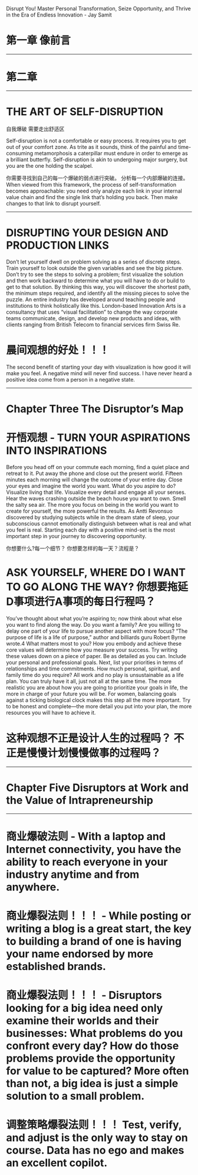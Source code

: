 
Disrupt You! Master Personal Transformation, Seize Opportunity, and Thrive in the Era of Endless Innovation - Jay Samit

# 第一章 像前言 

------------------------------------

# 第二章 

------------------------------------------------

# THE ART OF SELF-DISRUPTION
自我爆破 需要走出舒适区

Self-disruption is not a comfortable or easy process. It requires you to get out of your comfort zone. 
As trite as it sounds, think of the painful and time-consuming metamorphosis a caterpillar must endure in order to emerge as a brilliant
butterfly. Self-disruption is akin to undergoing major surgery, but you are the one holding the scalpel.

你需要寻找到自己的每一个爆破的弱点进行突破。 分析每一个内部爆破的连接。
When viewed from this framework, the process of self-transformation becomes approachable: you need only analyze each link in your internal value chain and find the single link that’s holding you back. Then make changes to that link to disrupt yourself.

--------------------------------------------
# DISRUPTING YOUR DESIGN AND PRODUCTION LINKS

Don’t let yourself dwell on problem solving as a series of discrete steps. Train yourself to look outside the given variables and see the big picture. Don’t try to see the steps to solving a problem; first visualize the solution and then work backward to determine what you will have to do or build to get to that solution. By thinking this way, you will discover the shortest path, the minimum steps required, and identify all the missing pieces to solve the puzzle. An entire industry has developed around teaching people and institutions to think holistically like this. London-based Innovation Arts is a consultancy that uses “visual facilitation” to change the way corporate teams communicate, design, and develop new products and ideas, with clients ranging from British Telecom to financial services firm Swiss Re.

# 晨间观想的好处！！！

The second benefit of starting your day with visualization is how good it will make you feel. A negative mind will never find success. I have never heard a positive idea come from a person in a negative state.

--------------------------------------

# Chapter Three The Disruptor’s Map

# 开悟观想 - TURN YOUR ASPIRATIONS INTO INSPIRATIONS
Before you head off on your commute each morning, find a quiet place and retreat to it. Put away the phone and close out the present world. Fifteen minutes each morning will change the outcome of your entire day. Close your eyes and imagine the world you want. What do you aspire to do? Visualize living that life. Visualize every detail and engage all your senses. Hear the waves crashing outside the beach house you want to own. Smell the salty sea air. The more you focus on being in the world you want to create for yourself, the more powerful the results. As Antti Revonsuo discovered by studying subjects while in the dream state of sleep, your subconscious cannot emotionally distinguish between what is real and what you feel is real. Starting each day with a positive mind-set is the most important step in your journey to discovering opportunity.

你想要什么?每一个细节？ 你想要怎样的每一天？流程是？ 

# ASK YOURSELF, WHERE DO I WANT TO GO ALONG THE WAY? 你想要拖延D事项进行A事项的每日行程吗？

 You’ve thought about what you’re aspiring to; now think about what else you want to find along the way. Do you want a family? Are you willing to delay one part of your life to pursue another aspect with more focus? “The purpose of life is a life of purpose,” author and billiards guru Robert Byrne wrote.4 What matters most to you? How you embody and achieve these core values will determine how you measure your success. Try writing these values down on a piece of paper. Be as detailed as you can. Include your personal and professional goals. Next, list your priorities in terms of relationships and time commitments. How much personal, spiritual, and family time do you require? All work and no play is unsustainable as a life plan. You can truly have it all, just not all at the same time. The more realistic you are about how you are going to prioritize your goals in life, the more in charge of your future you will be. For women, balancing goals against a ticking biological clock makes this step all the more important. Try to be honest and complete—the more detail you put into your plan, the more resources you will have to achieve it.


# 这种观想不正是设计人生的过程吗？ 不正是慢慢计划慢慢做事的过程吗？

------------------------------------------------------------

# Chapter Five Disruptors at Work and the Value of Intrapreneurship


------------------------------------------------



# 商业爆破法则 - With a laptop and Internet connectivity, you have the ability to reach everyone in your industry anytime and from anywhere.

# 商业爆裂法则！！！  - While posting or writing a blog is a great start, the key to building a brand of one is having your name endorsed by more established brands.

# 商业爆裂法则！！！ - Disruptors looking for a big idea need only examine their worlds and their businesses: What problems do you confront every day? How do those problems provide the opportunity for value to be captured? More often than not, a big idea is just a simple solution to a small problem.

# 调整策略爆裂法则！！！ Test, verify, and adjust is the only way to stay on course. Data has no ego and makes an excellent copilot.


